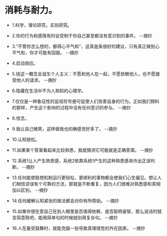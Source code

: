 # 消耗与耐力。

- 1.科学，理论研究，实验研究。

- 2.你的行为和感情有时会受制于你自己甚至都没有意识到的事件。 --摘抄

- 3.“不管你怎么想的，都得心平气和”，这真是条很好的建议，只有真正做到心平气和，你才可能有回报。 --摘抄

- 4.启动效应。

- 5.钱这一概念会滋生个人主义：不愿和他人在一起，不愿依赖他人，也不愿接受他人的请求。 --摘抄

- 6.隐藏在生活中不为人熟知的心理学。

- 7.仅仅是一种象征性的监视符号便可促使人们改善自身的行为。正如我们预料的那样，产生这个影响的过程中没有任何意识的参与。 --摘抄

- 8.信念。

- 9.我让自己微笑，这样做我也的确感觉好多了。 --摘抄

- 10.认知放松。

- 11.如果某个答案看起来比较熟悉，我就猜测它可能就是正确答案。 --摘抄

- 12.系统1让人产生熟悉感，系统2依靠系统1产生的这种熟悉感来作出正误判断。 --摘抄

- 13.任何能使联想机制运行更轻松、更顺利的事物都会使我们心生偏见。想让人们相信谬误有个可靠的方法，那就是不断重复，因为人们很难对熟悉感和真相加以区别。 --摘抄

- 14.任何缓解认知紧张的做法都会对你有所帮助。 --摘抄

- 15.如果你很在意自己在别人眼里是否值得依赖、是否聪明睿智，那么说话时就言简意赅吧，能用简单句的时候就别用复杂句。 --摘抄

- 16.人在备受鼓舞时，就能克服一些导致真理错觉的外在因素。 --摘抄
